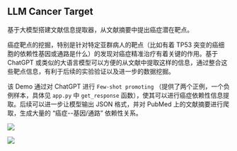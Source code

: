 ## LLM Cancer Target

基于大模型搭建文献信息提取器，从文献摘要中提出癌症潜在靶点。

癌症靶点的挖掘，特别是针对特定亚群病人的靶点（比如有着 TP53 突变的癌细胞的依赖性基因或通路是什么）的发现对癌症精准治疗有着关键的作用。基于 ChatGPT 或类似的大语言模型可以方便的从文献中提取这样的信息，通过整合这些靶点信息，有利于后续的实验验证以及进一步的数据挖掘。

该 Demo 通过对 ChatGPT 进行 `Few-shot promoting` （提供了两个正例，一个负例样本，具体见 `app.py` 中 `get_response` 函数），使其可以进行癌症依赖性信息提取。后续可以进一步让模型输出 JSON 格式，并对 PubMed 上的文献摘要进行爬取，生成大量的 “癌症--基因/通路” 依赖性关系。

 ![](https://picgo-wutao.oss-cn-shanghai.aliyuncs.com/undefinedimage-20230612122538457.png)

![](https://picgo-wutao.oss-cn-shanghai.aliyuncs.com/undefinedimage-20230612122610802.png)
